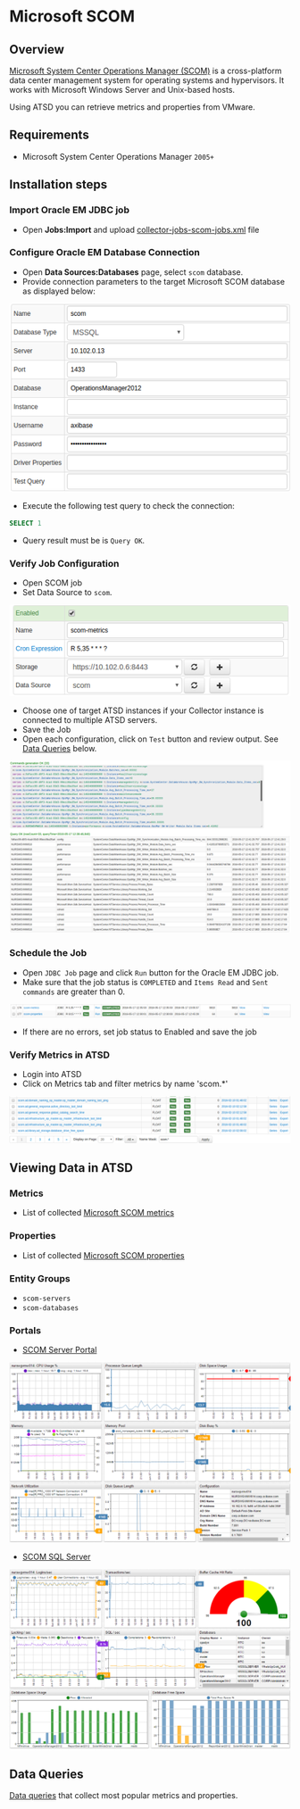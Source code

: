 # Microsoft SCOM
## Overview

[Microsoft System Center Operations Manager
(SCOM)](http://www.microsoft.com/en-us/server-cloud/products/system-center-2012-r2/ "Microsoft SCOM")
is a cross-platform data center management system for operating systems
and hypervisors. It works with Microsoft Windows Server and Unix-based
hosts.

Using ATSD you can retrieve metrics and properties from VMware.

## Requirements

- Microsoft System Center Operations Manager `2005+`

## Installation steps

### Import Oracle EM JDBC job

* Open **Jobs:Import** and upload [collector-jobs-scom-jobs.xml](collector-jobs-scom-jobs.xml) file

### Configure Oracle EM Database Connection

* Open **Data Sources:Databases** page, select `scom` database.
* Provide connection parameters to the target Microsoft SCOM database as displayed below:

![](images/scom-datasource.png)

* Execute the following test query to check the connection:

```SQL
SELECT 1
```

* Query result must be is `Query OK`.


### Verify Job Configuration

* Open SCOM job
* Set Data Source to `scom`.

![](images/scom-job.png)

* Choose one of target ATSD instances if your Collector instance is connected to multiple ATSD servers.
* Save the Job
* Open each configuration, click on `Test` button and review output. See [Data Queries](#data-queries) below.

![](images/test_result.png)

### Schedule the Job

* Open `JDBC Job` page and click `Run` button for the Oracle EM JDBC job.
* Make sure that the job status is `COMPLETED` and `Items Read` and `Sent commands` are greater than 0.

![](images/test_run.png)

* If there are no errors, set job status to Enabled and save the job

### Verify Metrics in ATSD

* Login into ATSD
* Click on Metrics tab and filter metrics by name 'scom.*'

![](images/atsd_metrics.png)

## Viewing Data in ATSD

### Metrics

* List of collected [Microsoft SCOM metrics](metric-list.md)

### Properties
* List of collected [Microsoft SCOM properties](properties-list.md)

### Entity Groups

-   `scom-servers`
-   `scom-databases`

### Portals

* [SCOM Server Portal](http://axibase.com/chartlab/693b4f8d)

![](images/scom_server_portal.png)

* [SCOM SQL Server](http://axibase.com/chartlab/693b4f8d/2/)

![](images/scom_sql_server_portal.png)


## Data Queries
[Data queries](data-queries.md) that collect most popular metrics and properties.
